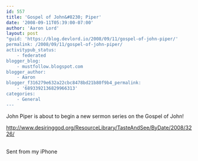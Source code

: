 ```yaml
---
id: 557
title: 'Gospel of John&#8230; Piper'
date: '2008-09-11T05:39:00-07:00'
author: 'Aaron Lord'
layout: post
"guid: 'https://blog.devlord.io/2008/09/11/gospel-of-john-piper/'
permalink: /2008/09/11/gospel-of-john-piper/
activitypub_status:
    - federated
blogger_blog:
    - mustfollow.blogspot.com
blogger_author:
    - Aaron
blogger_f316279e632a22cbc8478bd21b80f9b4_permalink:
    - '6893392136829966313'
categories:
    - General
---
```


John Piper is about to begin a new sermon series on the Gospel of John!<p><a href="http://www.desiringgod.org/ResourceLibrary/TasteAndSee/ByDate/2008/3226/">http://www.desiringgod.org/ResourceLibrary/TasteAndSee/ByDate/2008/3226/</a><p><br>Sent from my iPhone<div class="blogger-post-footer"><img width='1' height='1' src='https://blogger.googleusercontent.com/tracker/2602771351651662379-6893392136829966313?l=mustfollow.blogspot.com' alt='' /></div>